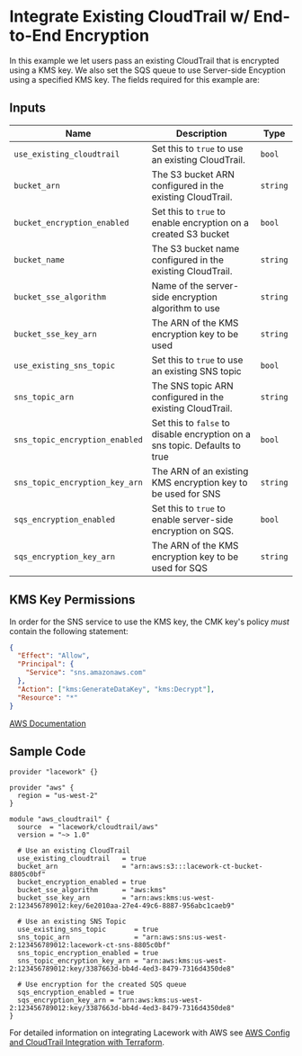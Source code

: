 # Integrate Existing CloudTrail w/ End-to-End Encryption

In this example we let users pass an existing CloudTrail that is encrypted using a KMS key. We also set the SQS queue to use Server-side Encyption using a specified KMS key. The fields required for this example are:

## Inputs

| Name                           | Description                                                                | Type     |
| ------------------------------ | -------------------------------------------------------------------------- | -------- |
| `use_existing_cloudtrail`      | Set this to `true` to use an existing CloudTrail.                          | `bool`   |
| `bucket_arn`                   | The S3 bucket ARN configured in the existing CloudTrail.                   | `string` |
| `bucket_encryption_enabled`     | Set this to `true` to enable encryption on a created S3 bucket             | `bool`   |
| `bucket_name`                  | The S3 bucket name configured in the existing CloudTrail.                  | `string` |
| `bucket_sse_algorithm`         | Name of the server-side encryption algorithm to use                        | `string` |
| `bucket_sse_key_arn`           | The ARN of the KMS encryption key to be used                               | `string` |
| `use_existing_sns_topic`       | Set this to `true` to use an existing SNS topic                            | `bool`   |
| `sns_topic_arn`                | The SNS topic ARN configured in the existing CloudTrail.                   | `string` |
| `sns_topic_encryption_enabled` | Set this to `false` to disable encryption on a sns topic. Defaults to true | `bool`   |
| `sns_topic_encryption_key_arn` | The ARN of an existing KMS encryption key to be used for SNS               | `string` |
| `sqs_encryption_enabled`       | Set this to `true` to enable server-side encryption on SQS.                | `bool`   |
| `sqs_encryption_key_arn`       | The ARN of the KMS encryption key to be used for SQS                       | `string` |

## KMS Key Permissions

In order for the SNS service to use the KMS key, the CMK key's policy _must_ contain the following statement:

```json
{
  "Effect": "Allow",
  "Principal": {
    "Service": "sns.amazonaws.com"
  },
  "Action": ["kms:GenerateDataKey", "kms:Decrypt"],
  "Resource": "*"
}
```

[AWS Documentation](https://docs.aws.amazon.com/AWSSimpleQueueService/latest/SQSDeveloperGuide/sqs-key-management.html#sqs-what-permissions-for-sse)

## Sample Code

```hcl
provider "lacework" {}

provider "aws" {
  region = "us-west-2"
}

module "aws_cloudtrail" {
  source  = "lacework/cloudtrail/aws"
  version = "~> 1.0"

  # Use an existing CloudTrail
  use_existing_cloudtrail   = true
  bucket_arn                = "arn:aws:s3:::lacework-ct-bucket-8805c0bf"
  bucket_encryption_enabled = true
  bucket_sse_algorithm      = "aws:kms"
  bucket_sse_key_arn        = "arn:aws:kms:us-west-2:123456789012:key/6e2010aa-27e4-49c6-8887-956abc1caeb9"

  # Use an existing SNS Topic
  use_existing_sns_topic       = true
  sns_topic_arn                = "arn:aws:sns:us-west-2:123456789012:lacework-ct-sns-8805c0bf"
  sns_topic_encryption_enabled = true
  sns_topic_encryption_key_arn = "arn:aws:kms:us-west-2:123456789012:key/3387663d-bb4d-4ed3-8479-7316d4350de8"

  # Use encryption for the created SQS queue
  sqs_encryption_enabled = true
  sqs_encryption_key_arn = "arn:aws:kms:us-west-2:123456789012:key/3387663d-bb4d-4ed3-8479-7316d4350de8"
}
```

For detailed information on integrating Lacework with AWS see [AWS Config and CloudTrail Integration with Terraform](https://docs.lacework.net/onboarding/aws-guided-configuration).

